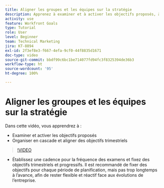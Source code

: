 ```yaml
---
title: Aligner les groupes et les équipes sur la stratégie
description: Apprenez à examiner et à activer les objectifs proposés, à organiser en cascade et à aligner les objectifs trimestriels à l’aide de [!DNL   Goals].
activity: use
feature: Workfront Goals
type: Tutorial
role: User
level: Beginner
team: Technical Marketing
jira: KT-8894
exl-id: 2f3ef8e3-f667-4efa-9cf0-44f8835d1671
doc-type: video
source-git-commit: bbdf99c6bc1be714077fd94fc3f8325394de36b3
workflow-type: ht
source-wordcount: '95'
ht-degree: 100%

---
```


# Aligner les groupes et les équipes sur la stratégie

Dans cette vidéo, vous apprendrez à :

* Examiner et activer les objectifs proposés
* Organiser en cascade et aligner des objectifs trimestriels

>[!VIDEO](https://video.tv.adobe.com/v/335188/?quality=12&learn=on&enablevpops=1)

<!--
Pro-tips graphic
-->

* Établissez une cadence pour la fréquence des examens et fixez des objectifs trimestriels et progressifs. Il est recommandé de fixer des objectifs pour chaque période de planification, mais pas trop longtemps à l’avance, afin de rester flexible et réactif face aux évolutions de l’entreprise.
